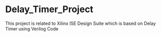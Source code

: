 # Delay_Timer_Project
This project is related to Xilinx ISE Design Suite which is based on Delay Timer using Verilog Code
